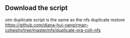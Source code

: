## Download the script
oim duplicate script is the same as the nfs duplicate restore
https://github.com/diana-hui-yang/rman-cohesity/tree/master/nfs/duplicate-ora-coh-nfs
